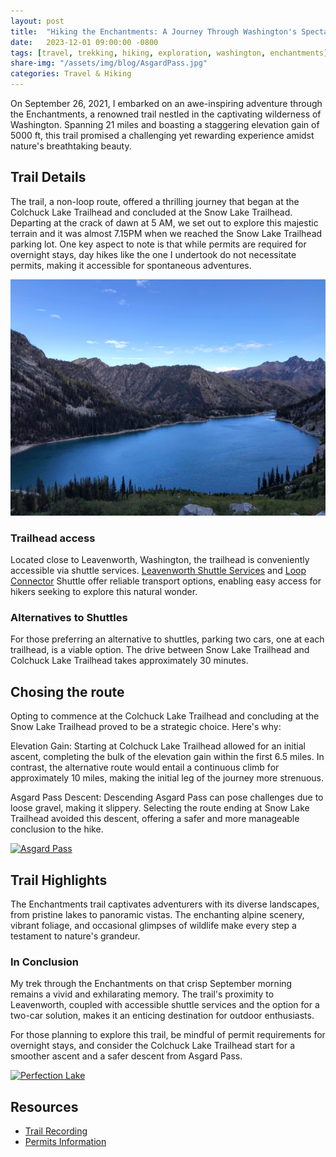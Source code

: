 ```yaml
---
layout: post
title:  "Hiking the Enchantments: A Journey Through Washington's Spectacular Wilderness"
date:   2023-12-01 09:00:00 -0800
tags: [travel, trekking, hiking, exploration, washington, enchantments]
share-img: "/assets/img/blog/AsgardPass.jpg"
categories: Travel & Hiking
---
```


On September 26, 2021, I embarked on an awe-inspiring adventure through the Enchantments, a renowned trail nestled in the captivating wilderness of Washington. Spanning 21 miles and boasting a staggering elevation gain of 5000 ft, this trail promised a challenging yet rewarding experience amidst nature's breathtaking beauty.

## Trail Details
The trail, a non-loop route, offered a thrilling journey that began at the Colchuck Lake Trailhead and concluded at the Snow Lake Trailhead. Departing at the crack of dawn at 5 AM, we set out to explore this majestic terrain and it was almost 7.15PM when we reached the Snow Lake Trailhead parking lot. One key aspect to note is that while permits are required for overnight stays, day hikes like the one I undertook do not necessitate permits, making it accessible for spontaneous adventures.

[![Colchuck Lake](/assets/img/blog/ColchuckLake.jpg)](/assets/img/blog/ColchuckLake.jpg)

### Trailhead access
Located close to Leavenworth, Washington, the trailhead is conveniently accessible via shuttle services. [Leavenworth Shuttle Services](https://www.leavenworthshuttle.com/mountain) and [Loop Connector](https://loopconnectorshuttle.com/) Shuttle offer reliable transport options, enabling easy access for hikers seeking to explore this natural wonder.

### Alternatives to Shuttles
For those preferring an alternative to shuttles, parking two cars, one at each trailhead, is a viable option. The drive between Snow Lake Trailhead and Colchuck Lake Trailhead takes approximately 30 minutes.


## Chosing the route

Opting to commence at the Colchuck Lake Trailhead and concluding at the Snow Lake Trailhead proved to be a strategic choice. Here's why:

Elevation Gain: Starting at Colchuck Lake Trailhead allowed for an initial ascent, completing the bulk of the elevation gain within the first 6.5 miles. In contrast, the alternative route would entail a continuous climb for approximately 10 miles, making the initial leg of the journey more strenuous.

Asgard Pass Descent: Descending Asgard Pass can pose challenges due to loose gravel, making it slippery. Selecting the route ending at Snow Lake Trailhead avoided this descent, offering a safer and more manageable conclusion to the hike.

[![Asgard Pass](/assets/img/blog/AsgardPass.jpg)](/assets/img/blog/AsgardPass.jpg)

## Trail Highlights

The Enchantments trail captivates adventurers with its diverse landscapes, from pristine lakes to panoramic vistas. The enchanting alpine scenery, vibrant foliage, and occasional glimpses of wildlife make every step a testament to nature's grandeur.

### In Conclusion
My trek through the Enchantments on that crisp September morning remains a vivid and exhilarating memory. The trail's proximity to Leavenworth, coupled with accessible shuttle services and the option for a two-car solution, makes it an enticing destination for outdoor enthusiasts.

For those planning to explore this trail, be mindful of permit requirements for overnight stays, and consider the Colchuck Lake Trailhead start for a smoother ascent and a safer descent from Asgard Pass.

[![Perfection Lake](/assets/img/blog/PerfectionLake.jpg)](/assets/img/blog/PerfectionLake.jpg)

## Resources

* [Trail Recording](https://www.alltrails.com/explore/recording/the-enchantments-trail-2118b9f--3?u=i&sh=0vl9dk)
* [Permits Information](https://www.recreation.gov/permits/233273)

